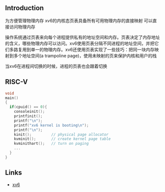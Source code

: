 ## Introduction



为方便管理物理内存 xv6的内核态页表具备所有可用物理内存的直接映射 可以直接访问物理内存



操作系统通过页表来向每个进程提供私有的地址空间和内存。页表决定了内存地址的含义，哪些物理内存可以访问。xv6使用页表分隔不同进程的地址空间，并把它们多路复用到单一的物理内存。xv6还使用页表实现了一些技巧：把同一块内存映射到多个地址空间(a trampoline page)，使用未映射的页来保护内核和用户的栈





当xv6在进程间切换的时候，进程的页表也会跟着切换

## RISC-V



```c
void
main()
{
  if(cpuid() == 0){
    consoleinit();
    printfinit();
    printf("\n");
    printf("xv6 kernel is booting\n");
    printf("\n");
    kinit();         // physical page allocator
    kvminit();       // create kernel page table
    kvminithart();   // turn on paging
   	...  
  }
}
```



## Links

- [xv6](/docs/CS/OS/xv6/xv6.md)